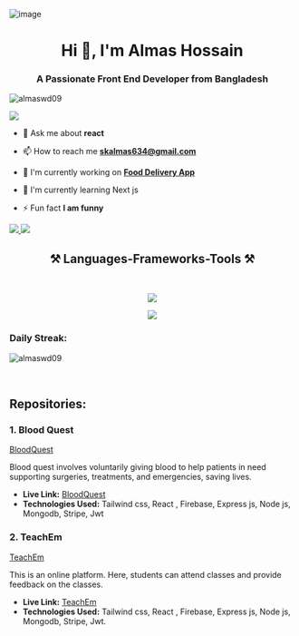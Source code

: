 ![image](https://github.com/AlmasWD09/AlmasWD09/assets/155298800/2d7776f1-feb2-4de2-93e6-0ec9acee5418)
<h1 align="center">Hi 👋, I'm Almas Hossain</h1>
<h3 align="center">A Passionate Front End Developer from Bangladesh</h3>
<p align="left"> <img src="https://komarev.com/ghpvc/?username=almaswd09&label=Profile%20views&color=0e75b6&style=flat" alt="almaswd09" /> </p>
 <img align"right" src="(https://github.com/AlmasWD09/AlmasWD09/assets/155298800/312c40be-9691-420a-ae3d-0e5acdb7ae37)" />
 
- 💬 Ask me about **react**

- 📫 How to reach me **skalmas634@gmail.com**

* 🌱 I'm currently working on **[Food Delivery App](https://github.com/AlmasWD09/food-delivary-app)**
  
* 🔭 I'm currently learning Next js
  
- ⚡ Fun fact **I am funny**

<div>
    <a href="https://www.linkedin.com/in/almas-hossain" target="_blank">
    <img src="https://img.shields.io/badge/LinkedIn-0077B5?style=for-the-badge&logo=linkedin&logoColor=white" target="_blank" />
  </a>
    <a href="#" target="_blank">
     <img src="https://img.shields.io/badge/Portfolio-FF5722?style=for-the-badge&logo=todoist&logoColor=white" target="_blank" />
  </a>
</div>

<h2 align="center">⚒️ Languages-Frameworks-Tools ⚒️</h2>
<br/>
<div align="center">
    <p><img src="https://skillicons.dev/icons?i=vscode,git,github,figma" /></p>
    <p><img src="https://skillicons.dev/icons?i=html,css,tailwind,javascript,react,firebase,express,nextjs,mongodb" /></p>
</div>

<h3>Daily Streak: </h3>
<p><img align="center" src="https://github-readme-streak-stats.herokuapp.com/?user=almaswd09&" alt="almaswd09" /></p>
<br/>

<h2> Repositories: </h2> 

<h3>1. Blood Quest </h3>

[BloodQuest](https://github.com/AlmasWD09/blood-quest-client-site)

Blood quest involves voluntarily giving blood to help patients in need supporting surgeries, treatments, and emergencies, saving lives.

- **Live Link:** [BloodQuest](https://blood-quest.web.app/)
- **Technologies Used:** Tailwind css, React , Firebase, Express js, Node js, Mongodb, Stripe, Jwt
  
<h3>2. TeachEm </h3> 

[TeachEm](https://github.com/AlmasWD09/teachEm-client-site)

This is an online platform. Here, students can attend  classes and provide feedback on the classes.

- **Live Link:** [TeachEm](https://teach-em-client-site.vercel.app/)
- **Technologies Used:** Tailwind css, React , Firebase, Express js, Node js, Mongodb, Stripe, Jwt.




